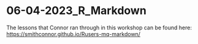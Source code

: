 # 06-04-2023_R_Markdown

The lessons that Connor ran through in this workshop can be found here: https://smithconnor.github.io/Rusers-mq-markdown/
